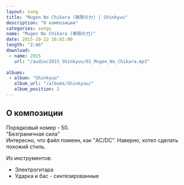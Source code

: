 ```yaml
---
layout: song
title: "Mugen No Chikara (無限の力) | Shinkyuu"
description: "О композиции"
categories: songs
name: "Mugen No Chikara (無限の力)"
date: 2015-10-22 16:01:00
length: "2:46"
download:
 - name: 2015
   url: "/audio/2015_Shinkyuu/02_Mugen_No_Chikara.mp3"
   
albums:
 - album: "Shinkyuu"
   album_url: "/albums/Shinkyuu/"
   album_position: 2
---
```



## О композиции

Порядковый номер - 50.  
"Безграничная сила"  
Интересно, что файл помеен, как "AC/DC". Наверно, хотел сделать похожий стиль.  


Из инструментов:
- Электрогитара
- Ударка и бас - синтезированные